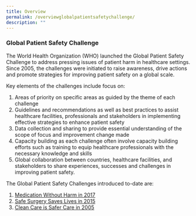 ```yaml
---
title: Overview
permalink: /overviewglobalpatientsafetychallenge/
description: ""
---
```

### Global Patient Safety Challenge

The World Health Organization (WHO) launched the Global Patient Safety Challenge to address pressing issues of patient harm in healthcare settings. Since 2005, the challenges were initiated to raise awareness, drive actions and promote strategies for improving patient safety on a global scale.

Key elements of the challenges include focus on:
1) Areas of priority on specific areas as guided by the theme of each challenge
2) Guidelines and recommendations as well as best practices to assist healthcare facilities, professionals and stakeholders in implementing effective strategies to enhance patient safety
3) Data collection and sharing to provide essential understanding of the scope of focus and improvement change made
4) Capacity building as each challenge often involve capacity building efforts such as training to equip healthcare professionals with the necessary knowledge and skills
5) Global collaboration between countries, healthcare facilities, and stakeholders to share experiences, successes and challenges in improving patient safety.

The Global Patient Safety Challenges introduced to-date are:

1. [Medication Without Harm in 2017](/medicationwithoutharm/)
2. [Safe Surgery Saves Lives in 2015](/safesurgerysaveslives)
3. [Clean Care is Safer Care in 2005](/cleancareissafercare)